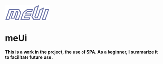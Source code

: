 ![Alt text](uploadfile/logo.png)
# meUi
#### This is a work in the project, the use of SPA. As a beginner, I summarize it to facilitate future use.

